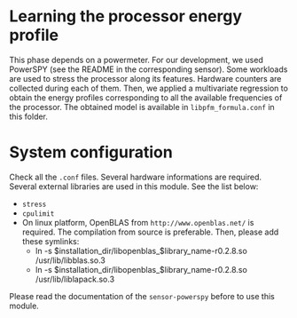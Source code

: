 # Learning the processor energy profile

This phase depends on a powermeter. For our development, we used PowerSPY (see the README in the corresponding sensor).
Some workloads are used to stress the processor along its features.
Hardware counters are collected during each of them.
Then, we applied a multivariate regression to obtain the energy profiles corresponding to all the available frequencies of the processor.
The obtained model is available in `libpfm_formula.conf` in this folder.

# System configuration

Check all the `.conf` files. Several hardware informations are required.
Several external libraries are used in this module. See the list below:
* `stress`
* `cpulimit`
* On linux platform, OpenBLAS from `http://www.openblas.net/` is required. The compilation from source is preferable. Then, please add these symlinks:
  * ln -s $installation_dir/libopenblas_$library_name-r0.2.8.so /usr/lib/libblas.so.3
  * ln -s $installation_dir/libopenblas_$library_name-r0.2.8.so /usr/lib/liblapack.so.3

Please read the documentation of the `sensor-powerspy` before to use this module.